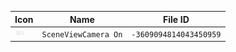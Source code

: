 | Icon | Name | File ID |
| ---  | ---  | ---     |
| ![](SceneViewCamera%20On.png) | `SceneViewCamera On` | `-3609094814043450959` |
